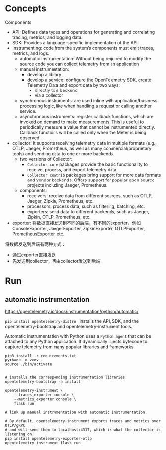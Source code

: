 # Concepts

Components
* API: Defines data types and operations for generating and correlating tracing, metrics, and logging data.
* SDK: Provides a language-specific implementation of the API. 
* Instrumenting: code from the system’s components must emit traces, metrics, and logs.
    * automatic instrumentation: Without being required to modify the source code you can collect telemetry from an application 
    * manual instrumentation: 
        * develop a library
        * develop a service: configure the OpenTelemetry SDK, create Telemetry Data and export data by two ways: 
            * directly to a backend
            * via a collector
    * synchronous instruments: are used inline with application/business processing logic, like when handling a request or calling another service. 
    * asynchronous instruments: register callback functions, which are invoked on demand to make measurements. This is useful to periodically measure a value that cannot be instrumented directly. Callback functions will be called only when the Meter is being observed. 
* collector: It supports receiving telemetry data in multiple formats (e.g., OTLP, Jaeger, Prometheus, as well as many commercial/proprietary tools) and sending data to one or more backends. 
    * two versions of Collector: 
        * `Collector core` packages provide the basic functionality to receive, process, and export telemetry data.
        * `Collector contrib` packages bring support for more data formats and vendor backends. Offers support for popular open source projects including Jaeger, Prometheus.
    * components: 
        * receivers: receive data from different sources, such as OTLP, Jaeger, Zipkin, Prometheus, etc.
        * processors: process data, such as filtering, batching, etc.
        * exporters: send data to different backends, such as Jaeger, Zipkin, OTLP, Prometheus, etc.
* exporter: 将数据直接发送到不同的后端，有不同的exporter，例如ConsoleExporter, JaegerExporter, ZipkinExporter, OTLPExporter, PrometheusExporter, etc.

将数据发送到后端有两种方式：
* 通过exporter直接发送
* 先发送到collector，再由collector发送到后端




# Run

## automatic instrumentation
https://opentelemetry.io/docs/instrumentation/python/automatic/

`pip install opentelemetry-distro ` installs the API, SDK, and the opentelemetry-bootstrap and opentelemetry-instrument tools.

Automatic instrumentation with Python uses a `Python agent` that can be attached to any Python application. It dynamically injects bytecode to capture telemetry from many popular libraries and frameworks.

``` 
pip3 install -r requirements.txt
python3 -m venv .
source ./bin/activate


# installs the corresponding instrumentation libraries
opentelemetry-bootstrap -a install 

opentelemetry-instrument \
    --traces_exporter console \
    --metrics_exporter console \
    flask run

# link up manual instrumentation with automatic instrumentation.

# By default, opentelemetry-instrument exports traces and metrics over OTLP/gRPC 
# and will send them to localhost:4317, which is what the collector is listening on.
pip install opentelemetry-exporter-otlp
opentelemetry-instrument flask run

```

